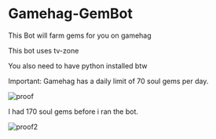 # Gamehag-GemBot
This Bot will farm gems for you on gamehag

This bot uses tv-zone

You also need to have python installed btw

Important: Gamehag has a daily limit of 70 soul gems per day.

![proof](https://user-images.githubusercontent.com/79470838/134804265-140fbeca-697e-4c4a-b004-e20754401e37.png)

I had 170 soul gems before i ran the bot.

![proof2](https://user-images.githubusercontent.com/79470838/134804298-d51ebd0f-6bc9-477f-96e2-bb098715d8c9.png)
